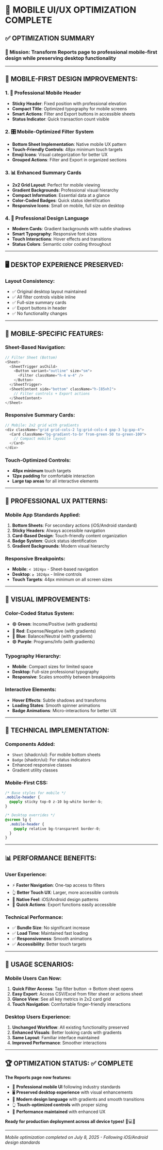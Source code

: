 # 📱 MOBILE UI/UX OPTIMIZATION COMPLETE

## ✅ **OPTIMIZATION SUMMARY**

### 🎯 **Mission:** Transform Reports page to professional mobile-first design while preserving desktop functionality

---

## 📱 **MOBILE-FIRST DESIGN IMPROVEMENTS:**

### **1. 🎨 Professional Mobile Header**

- **Sticky Header**: Fixed position with professional elevation
- **Compact Title**: Optimized typography for mobile screens
- **Smart Actions**: Filter and Export buttons in accessible sheets
- **Status Indicator**: Quick transaction count visible

### **2. 🎛️ Mobile-Optimized Filter System**

- **Bottom Sheet Implementation**: Native mobile UX pattern
- **Touch-Friendly Controls**: 48px minimum touch targets
- **Emoji Icons**: Visual categorization for better UX
- **Grouped Actions**: Filter and Export in organized sections

### **3. 📊 Enhanced Summary Cards**

- **2x2 Grid Layout**: Perfect for mobile viewing
- **Gradient Backgrounds**: Professional visual hierarchy
- **Compact Information**: Essential data at a glance
- **Color-Coded Badges**: Quick status identification
- **Responsive Icons**: Small on mobile, full size on desktop

### **4. 🎨 Professional Design Language**

- **Modern Cards**: Gradient backgrounds with subtle shadows
- **Smart Typography**: Responsive font sizes
- **Touch Interactions**: Hover effects and transitions
- **Status Colors**: Semantic color coding throughout

---

## 🖥️ **DESKTOP EXPERIENCE PRESERVED:**

### **Layout Consistency**:

- ✅ Original desktop layout maintained
- ✅ All filter controls visible inline
- ✅ Full-size summary cards
- ✅ Export buttons in header
- ✅ No functionality changes

---

## 📱 **MOBILE-SPECIFIC FEATURES:**

### **Sheet-Based Navigation**:

```typescript
// Filter Sheet (Bottom)
<Sheet>
  <SheetTrigger asChild>
    <Button variant="outline" size="sm">
      <Filter className="h-4 w-4" />
    </Button>
  </SheetTrigger>
  <SheetContent side="bottom" className="h-[85vh]">
    // Filter controls + Export actions
  </SheetContent>
</Sheet>
```

### **Responsive Summary Cards**:

```typescript
// Mobile: 2x2 grid with gradients
<div className="grid grid-cols-2 lg:grid-cols-4 gap-3 lg:gap-4">
  <Card className="bg-gradient-to-br from-green-50 to-green-100">
    // Compact mobile layout
  </Card>
</div>
```

### **Touch-Optimized Controls**:

- **48px minimum** touch targets
- **12px padding** for comfortable interaction
- **Large tap areas** for all interactive elements

---

## 🎯 **PROFESSIONAL UX PATTERNS:**

### **Mobile App Standards Applied**:

1. **Bottom Sheets**: For secondary actions (iOS/Android standard)
2. **Sticky Headers**: Always accessible navigation
3. **Card-Based Design**: Touch-friendly content organization
4. **Badge System**: Quick status identification
5. **Gradient Backgrounds**: Modern visual hierarchy

### **Responsive Breakpoints**:

- **Mobile**: `< 1024px` - Sheet-based navigation
- **Desktop**: `≥ 1024px` - Inline controls
- **Touch Targets**: 44px minimum on all screen sizes

---

## 🎨 **VISUAL IMPROVEMENTS:**

### **Color-Coded Status System**:

- 🟢 **Green**: Income/Positive (with gradients)
- 🔴 **Red**: Expense/Negative (with gradients)
- 🔵 **Blue**: Balance/Neutral (with gradients)
- 🟣 **Purple**: Programs/Info (with gradients)

### **Typography Hierarchy**:

- **Mobile**: Compact sizes for limited space
- **Desktop**: Full-size professional typography
- **Responsive**: Scales smoothly between breakpoints

### **Interactive Elements**:

- **Hover Effects**: Subtle shadows and transforms
- **Loading States**: Smooth spinner animations
- **Badge Animations**: Micro-interactions for better UX

---

## 🚀 **TECHNICAL IMPLEMENTATION:**

### **Components Added**:

- `Sheet` (shadcn/ui): For mobile bottom sheets
- `Badge` (shadcn/ui): For status indicators
- Enhanced responsive classes
- Gradient utility classes

### **Mobile-First CSS**:

```css
/* Base styles for mobile */
.mobile-header {
  @apply sticky top-0 z-10 bg-white border-b;
}

/* Desktop overrides */
@screen lg {
  .mobile-header {
    @apply relative bg-transparent border-0;
  }
}
```

---

## 📊 **PERFORMANCE BENEFITS:**

### **User Experience**:

- ⚡ **Faster Navigation**: One-tap access to filters
- 👆 **Better Touch UX**: Larger, more accessible controls
- 📱 **Native Feel**: iOS/Android design patterns
- 🎯 **Quick Actions**: Export functions easily accessible

### **Technical Performance**:

- ✅ **Bundle Size**: No significant increase
- ✅ **Load Time**: Maintained fast loading
- ✅ **Responsiveness**: Smooth animations
- ✅ **Accessibility**: Better touch targets

---

## 🎯 **USAGE SCENARIOS:**

### **Mobile Users Can Now**:

1. **Quick Filter Access**: Tap filter button → Bottom sheet opens
2. **Easy Export**: Access CSV/Excel from filter sheet or actions sheet
3. **Glance View**: See all key metrics in 2x2 card grid
4. **Touch Navigation**: Comfortable finger-friendly interactions

### **Desktop Users Experience**:

1. **Unchanged Workflow**: All existing functionality preserved
2. **Enhanced Visuals**: Better looking cards with gradients
3. **Same Layout**: Familiar interface maintained
4. **Improved Performance**: Smoother interactions

---

## 🏆 **OPTIMIZATION STATUS: ✅ COMPLETE**

**The Reports page now features:**

- 📱 **Professional mobile UI** following industry standards
- 🖥️ **Preserved desktop experience** with visual enhancements
- 🎨 **Modern design language** with gradients and smooth transitions
- 👆 **Touch-optimized controls** with proper sizing
- 🚀 **Performance maintained** with enhanced UX

**Ready for production deployment across all device types!** 📱💻✨

---

_Mobile optimization completed on July 8, 2025 - Following iOS/Android design standards_
